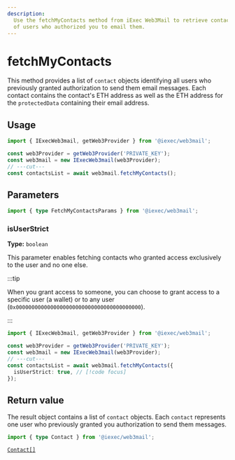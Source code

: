 ```yaml
---
description:
  Use the fetchMyContacts method from iExec Web3Mail to retrieve contact infos
  of users who authorized you to email them.
---
```


# fetchMyContacts

This method provides a list of `contact` objects identifying all users who
previously granted authorization to send them email messages. Each contact
contains the contact's ETH address as well as the ETH address for the
`protectedData` containing their email address.

## Usage

```ts twoslash
import { IExecWeb3mail, getWeb3Provider } from '@iexec/web3mail';

const web3Provider = getWeb3Provider('PRIVATE_KEY');
const web3mail = new IExecWeb3mail(web3Provider);
// ---cut---
const contactsList = await web3mail.fetchMyContacts();
```

## Parameters

```ts twoslash
import { type FetchMyContactsParams } from '@iexec/web3mail';
```

### isUserStrict <OptionalBadge />

**Type:** `boolean`

This parameter enables fetching contacts who granted access exclusively to the
user and no one else.

:::tip

When you grant access to someone, you can choose to grant access to a specific
user (a wallet) or to any user (`0x0000000000000000000000000000000000000000`).

:::

```ts twoslash
import { IExecWeb3mail, getWeb3Provider } from '@iexec/web3mail';

const web3Provider = getWeb3Provider('PRIVATE_KEY');
const web3mail = new IExecWeb3mail(web3Provider);
// ---cut---
const contactsList = await web3mail.fetchMyContacts({
  isUserStrict: true, // [!code focus]
});
```

## Return value

The result object contains a list of `contact` objects. Each `contact`
represents one user who previously granted you authorization to send them
messages.

```ts twoslash
import { type Contact } from '@iexec/web3mail';
```

[`Contact[]`](../../types.md#contact)
